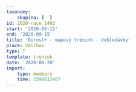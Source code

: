 ```yaml
---
taxonomy:
    skupina: {  }
id: 2020-race_1492
start: '2020-09-15'
end: '2020-09-15'
title: 'Dorost+ - mapový trénink - dohledávky'
place: Valchov
type: T
template: trenink
date: '2020-08-28'
import:
    type: members
    time: 1598613487
---
```



